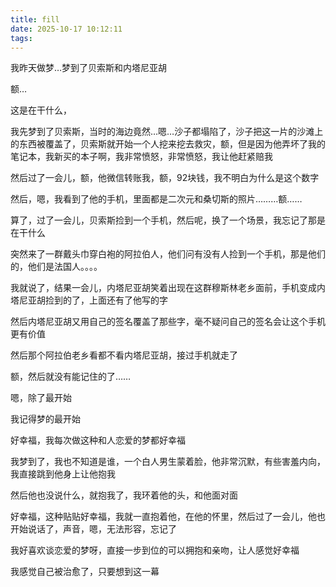 ```yaml
---
title: fill
date: 2025-10-17 10:12:11
tags:
---
```

我昨天做梦…梦到了贝索斯和内塔尼亚胡

额…

这是在干什么，

我先梦到了贝索斯，当时的海边竟然…嗯…沙子都塌陷了，沙子把这一片的沙滩上的东西被覆盖了，贝索斯就开始一个人挖来挖去救灾，额，但是因为他弄坏了我的笔记本，我新买的本子啊，我非常愤怒，非常愤怒，我让他赶紧赔我

然后过了一会儿，额，他微信转账我，额，92块钱，我不明白为什么是这个数字

然后，嗯，我看到了他的手机，里面都是二次元和桑切斯的照片………额……

算了，过了一会儿，贝索斯捡到一个手机，然后呢，换了一个场景，我忘记了那是在干什么

突然来了一群戴头巾穿白袍的阿拉伯人，他们问有没有人捡到一个手机，那是他们的，他们是法国人。。。。

我就说了，结果一会儿，内塔尼亚胡笑着出现在这群穆斯林老乡面前，手机变成内塔尼亚胡捡到的了，上面还有了他写的字

然后内塔尼亚胡又用自己的签名覆盖了那些字，毫不疑问自己的签名会让这个手机更有价值

然后那个阿拉伯老乡看都不看内塔尼亚胡，接过手机就走了

额，然后就没有能记住的了……

嗯，除了最开始

我记得梦的最开始

好幸福，我每次做这种和人恋爱的梦都好幸福

我梦到了，我也不知道是谁，一个白人男生蒙着脸，他非常沉默，有些害羞内向，我直接跳到他身上让他抱我

然后他也没说什么，就抱我了，我环着他的头，和他面对面

好幸福，这种贴贴好幸福，我就一直抱着他，在他的怀里，然后过了一会儿，他也开始说话了，声音，嗯，无法形容，忘记了

我好喜欢谈恋爱的梦呀，直接一步到位的可以拥抱和亲吻，让人感觉好幸福

我感觉自己被治愈了，只要想到这一幕